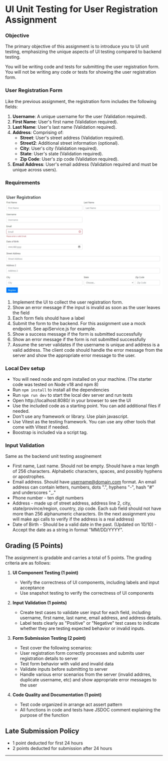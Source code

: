 # UI Unit Testing for User Registration Assignment

### Objective

The primary objective of this assignment is to introduce you to UI unit testing, emphasizing the unique aspects of UI testing compared to backend testing.

You will be writing code and tests for submitting the user registration form. You will not be writing any code or tests for showing the user registration form.

### User Registration Form

Like the previous assignment, the registration form includes the following fields:

1. **Username**: A unique username for the user (Validation required).
2. **First Name**: User's first name (Validation required).
3. **Last Name**: User's last name (Validation required).
4. **Address**: Comprising of:
    - **Street**: User's street address (Validation required).
    - **Street2**: Additional street information (optional).
    - **City**: User's city (Validation required).
    - **State**: User's state (Validation required).
    - **Zip Code**: User's zip code (Validation required).
5. **Email Address**: User's email address (Validation required and must be unique across users).

### Requirements
![User Registration Mockup](resources/mockup.jpg)

1. Implement the UI to collect the user registration form. 
2. Show an error message if the input is invalid as soon as the user leaves the field
3. Each form fiels should have a label
4. Submit the form to the backend. For this assignment use a mock endpoint. See apiService.js for example.
5. Show a success message if the form is submitted successfully
6. Show an error message if the form is not submitted successfully
7. Assume the server validates if the username is unique and address is a valid address. The client code should handle the error message from the server and show the appropriate error message to the user.


### Local Dev setup
* You will need node and npm installed on your machine. (The starter code was tested on Node v18 and npm 8)
* Run `npm install` to install all the dependencies
* Run `npm run dev` to start the local dev server and run tests
* Open http://localhost:8080/ in your browser to see the UI
* Use the included code as a starting point. You can add additional files if needed.
* Don't use any framework or library. Use plain javascript.
* Use Vitest as the testing framework. You can use any other tools that come with Vitest if needed.
* Boostrap is included via a script tag. 

### Input Validation

Same as the backend unit testing assginement

* First name, Last name. Should not be empty. Should have a max length of 256 characters. Alphabetic characters, spaces, and possibly hyphens or apostrophes.
* Email address. Should have username@domain.com format. An email address can contain letters, numbers, dots ".", hyphens "-", hash "#" and underscores "_."
* Phone number - ten digit numbers
* Address - made up of street address, address line 2, city, state/province/region, country, zip code. Each sub field should not have more than 256 alphanumeric characters. (In the next assignment you will make api calls to verify if the address is a real address)
* Date of Birth - Should be a valid date in the past. (Updated on 10/10) - Accept the date as a string in format "MM/DD/YYYY".  


## Grading (5 Points)

The assignment is gradable and carries a total of 5 points. The grading criteria are as follows:

1. **UI Component Testing (1 point)**
   - Verify the correctness of UI components, including labels and input acceptance
   - Use snapshot testing to verify the correctness of UI components

2. **Input Validation (1 points)**
   - Create test cases to validate user input for each field, including username, first name, last name, email address, and address details.
   - Label tests clearly as "Positive" or "Negative" test cases to indicate whether they are testing expected behavior or invalid inputs.

3. **Form Submission Testing (2 point)**
   - Test cover the following scenarios:
   - User registration form correctly processes and submits user registration details to server
   - Test form behavior with valid and invalid data
   - Validate inputs before submitting to server
   - Handle various error scenarios from the server (invalid addrres, duplicate username, etc) and show appropriate error messages to the user
 
4. **Code Quality and Documentation (1 point)**
   - Test code organized in arrange act assert pattern
   - All functions in code and tests have JSDOC comment explaining the purpose of the function

## Late Submission Policy
   - 1 point deducted for first 24 hours
   - 2 points deducted for submission after 24 hours
---


